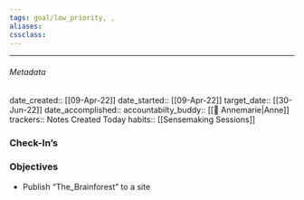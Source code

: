 ```yaml
---
tags: goal/low_priority, , 
aliases:
cssclass: 
---
```

---

###### Metadata 
date_created:: [[09-Apr-22]]
date_started:: [[09-Apr-22]]
target_date:: [[30-Jun-22]]
date_accomplished::
accountabilty_buddy:: [[👤 Annemarie|Anne]]
trackers:: Notes Created Today
habits:: [[Sensemaking Sessions]]

### Check-In’s
### Objectives
- Publish “The_Brainforest” to a site






